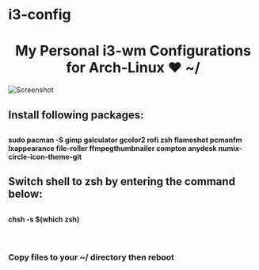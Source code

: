 # i3-config
<h1 align="center">My Personal i3-wm Configurations for Arch-Linux ❤ ~/</h1>

![Screenshot](https://raw.githubusercontent.com/SajedMohseni/i3-config/master/Screenshot.png)

<h2>Install following packages:<h2>
<h4>sudo pacman -S gimp galculator gcolor2 rofi zsh flameshot pcmanfm lxappearance file-roller ffmpegthumbnailer compton anydesk numix-circle-icon-theme-git</h4>

<h2>Switch shell to zsh by entering the command below:<h2>
    <h4>chsh -s $(which zsh)</h4>
<br>
    <h3>Copy files to your ~/ directory then reboot</h3>
